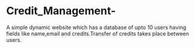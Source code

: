 # Credit_Management-
A simple dynamic website which has a database of upto 10 users having fields like name,email and credits.Transfer of credits takes place between users.
